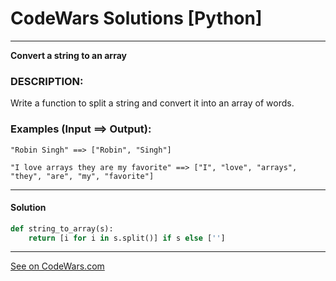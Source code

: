 # CodeWars Solutions [Python]
___
__Convert a string to an array__
### DESCRIPTION:
Write a function to split a string and convert it into an array of words.

### Examples (Input ==> Output):
```
"Robin Singh" ==> ["Robin", "Singh"]

"I love arrays they are my favorite" ==> ["I", "love", "arrays", "they", "are", "my", "favorite"]
```
___
#### Solution

```Python
def string_to_array(s):
    return [i for i in s.split()] if s else ['']
```
___
[See on CodeWars.com](https://www.codewars.com/kata/57e76bc428d6fbc2d500036d)
